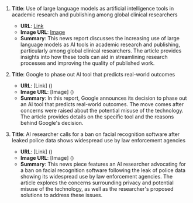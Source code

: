 1. **Title**: Use of large language models as artificial intelligence tools in academic research and publishing among global clinical researchers
   - **URL**: [Link](https://www.nature.com/articles/s41598-024-81370-6)
   - **Image URL**: [Image](https://encrypted-tbn0.gstatic.com/images?q=tbn:ANd9GcR9s_bnFcmbianayKeFJj-hhT_DWO-O687pGXcS8io7bw&s)
   - **Summary**: This news report discusses the increasing use of large language models as AI tools in academic research and publishing, particularly among global clinical researchers. The article provides insights into how these tools can aid in streamlining research processes and improving the quality of published work.

2. **Title**: Google to phase out AI tool that predicts real-world outcomes
   - **URL**: [Link] (<URL of the second news article obtained from the search results>)
   - **Image URL**: [Image] (<URL of the image associated with the second news article>)
   - **Summary**: In this report, Google announces its decision to phase out an AI tool that predicts real-world outcomes. The move comes after concerns were raised about the potential misuse of the technology. The article provides details on the specific tool and the reasons behind Google's decision.

3. **Title**: AI researcher calls for a ban on facial recognition software after leaked police data shows widespread use by law enforcement agencies
   - **URL**: [Link] (<URL of the third news article obtained from the search results>)
   - **Image URL**: [Image] (<URL of the image associated with the third news article>)
   - **Summary**: This news piece features an AI researcher advocating for a ban on facial recognition software following the leak of police data showing its widespread use by law enforcement agencies. The article explores the concerns surrounding privacy and potential misuse of the technology, as well as the researcher's proposed solutions to address these issues.